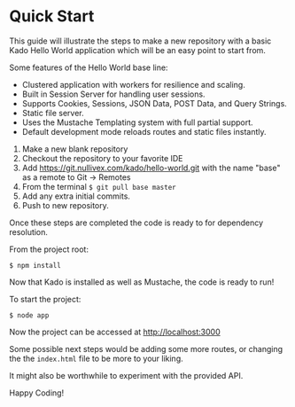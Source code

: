 # Quick Start

This guide will illustrate the steps to make a new repository with a basic Kado
Hello World application which will be an easy point to start from.

Some features of the Hello World base line:
* Clustered application with workers for resilience and scaling.
* Built in Session Server for handling user sessions.
* Supports Cookies, Sessions, JSON Data, POST Data, and Query Strings.
* Static file server.
* Uses the Mustache Templating system with full partial support.
* Default development mode reloads routes and static files instantly.

1) Make a new blank repository
2) Checkout the repository to your favorite IDE
3) Add https://git.nullivex.com/kado/hello-world.git with the name "base" as a
remote to Git -> Remotes
4) From the terminal `$ git pull base master`
5) Add any extra initial commits.
6) Push to new repository.

Once these steps are completed the code is ready to for dependency resolution.

From the project root:
```
$ npm install
```

Now that Kado is installed as well as Mustache, the code is ready to run!

To start the project:
```
$ node app
```

Now the project can be accessed at [http://localhost:3000](http://localhost:3000)

Some possible next steps would be adding some more routes, or changing the
the `index.html` file to be more to your liking.

It might also be worthwhile to experiment with the provided API.

Happy Coding!
